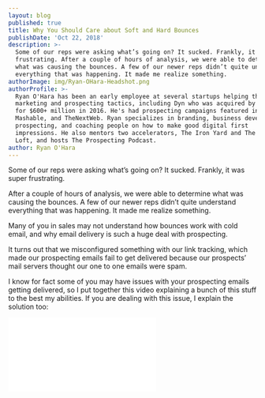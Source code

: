```yaml
---
layout: blog
published: true
title: Why You Should Care about Soft and Hard Bounces
publishDate: 'Oct 22, 2018'
description: >-
  Some of our reps were asking what’s going on? It sucked. Frankly, it was super
  frustrating. After a couple of hours of analysis, we were able to determine
  what was causing the bounces. A few of our newer reps didn’t quite understand
  everything that was happening. It made me realize something.
authorImage: img/Ryan-OHara-Headshot.png
authorProfile: >-
  Ryan O'Hara has been an early employee at several startups helping them with
  marketing and prospecting tactics, including Dyn who was acquired by Oracle
  for $600+ million in 2016. He's had prospecting campaigns featured in Fortune,
  Mashable, and TheNextWeb. Ryan specializes in branding, business development,
  prospecting, and coaching people on how to make good digital first
  impressions. He also mentors two accelerators, The Iron Yard and The Alpha
  Loft, and hosts The Prospecting Podcast.
author: Ryan O'Hara
---
```

Some of our reps were asking what’s going on? It sucked. Frankly, it was super frustrating.

After a couple of hours of analysis, we were able to determine what was causing the bounces. A few of our newer reps didn’t quite understand everything that was happening. It made me realize something.

Many of you in sales may not understand how bounces work with cold email, and why email delivery is such a huge deal with prospecting.

It turns out that we misconfigured something with our link tracking, which made our prospecting emails fail to get delivered because our prospects’ mail servers thought our one to one emails were spam.

I know for  fact some of you may have issues with your prospecting emails getting delivered, so I put together this video explaining a bunch of this stuff to the best my abilities. If you are dealing  with this issue, I explain the solution too:

<iframe class=“vidyard_iframe” src=“//play.vidyard.com/qfapJ8L6YyAnpm2iEoQogE.html?v=3.1.1" width=“640” height=“360" scrolling=“no” frameborder=“0" allowtransparency=“true” allowfullscreen></iframe>